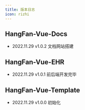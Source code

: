 ```yaml
---
title: 版本日志
icon: rizhi
---
```


## HangFan-Vue-Docs

- 2022.11.29 v1.0.2 文档网站搭建

## HangFan-Vue-EHR

- 2022.11.29 v1.0.1 前后端开发完毕

## HangFan-Vue-Template

- 2022.11.29 v1.0.0 初始化
